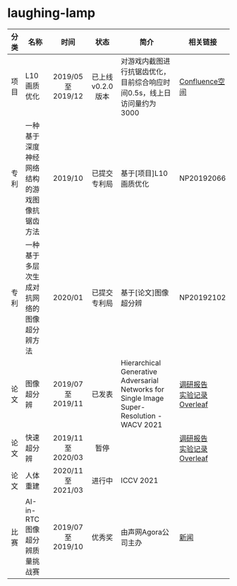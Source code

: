 # laughing-lamp

| 分类 | 名称 | 时间 | 状态 | 简介 | 相关链接 |
| :------: | ------ | :------: | :------: | ------ | ------ |
| 项目 | L10画质优化 | 2019/05至2019/12 | 已上线v0.2.0版本 | 对游戏内截图进行抗锯齿优化，目前综合响应时间0.5s，线上日访问量约为3000 | [Confluence空间](https://confluence.leihuo.netease.com/pages/viewpage.action?pageId=21225526) |
| 专利 | 一种基于深度神经网络结构的游戏图像抗锯齿方法 | 2019/10 | 已提交专利局 | 基于[项目]L10画质优化 | NP20192066 |
| 专利 | 一种基于多层次生成对抗网络的图像超分辨方法 | 2020/01 | 已提交专利局 | 基于[论文]图像超分辨 | NP20192102 |
| 论文 | 图像超分辨 | 2019/07至2019/11 | 已发表 | Hierarchical Generative Adversarial Networks for Single Image Super-Resolution - WACV 2021 | [调研报告](https://confluence.leihuo.netease.com/pages/viewpage.action?pageId=24014629)<br>[实验记录](https://confluence.leihuo.netease.com/pages/viewpage.action?pageId=27639399)<br>[Overleaf](https://www.overleaf.com/read/xfpfgvvqkkkp) |
| 论文 | 快速超分辨 | 2019/11至2020/03 | 暂停 | | [调研报告](FastAccurateLightweight.md)<br>[实验记录](https://confluence.leihuo.netease.com/pages/viewpage.action?pageId=34194235)<br>[Overleaf](https://www.overleaf.com/read/yqcqcgjfvyfq) |
| 论文 | 人体重建 | 2020/11至2021/03 | 进行中 | ICCV 2021 | |
| 比赛 | AI-in-RTC图像超分辨质量挑战赛 | 2019/07至2019/10 | 优秀奖 | 由声网Agora公司主办 | [新闻](https://mp.weixin.qq.com/s/HA36s88S5PsUxjzhHkYKiQ) |
